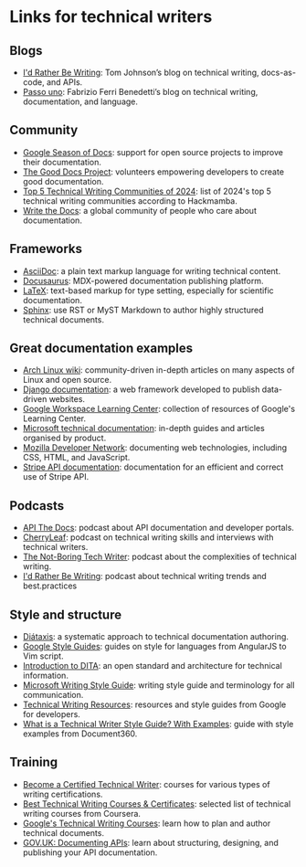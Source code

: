 # Links for technical writers


## Blogs

- [I'd Rather Be Writing](https://idratherbewriting.com/): Tom Johnson’s blog on technical writing, docs-as-code, and APIs.
- [Passo uno](https://passo.uno/): Fabrizio Ferri Benedetti’s blog on technical writing, documentation, and language.

## Community

- [Google Season of Docs](https://developers.google.com/season-of-docs): support for open source projects to improve their documentation.
- [The Good Docs Project](https://www.thegooddocsproject.dev/): volunteers empowering developers to create good documentation.
- [Top 5 Technical Writing Communities of 2024](https://hackmamba.io/blog/2024/03/top-5-technical-writing-communities-of-2024/): list of 2024's top 5 technical writing communities according to Hackmamba.
- [Write the Docs](https://www.writethedocs.org/): a global community of people who care about documentation.

## Frameworks

- [AsciiDoc](https://asciidoc.org/): a plain text markup language for writing technical content.
- [Docusaurus](https://docusaurus.io/): MDX-powered documentation publishing platform.
- [LaTeX](https://www.latex-project.org/): text-based markup for type setting, especially for scientific documentation.
- [Sphinx](https://www.sphinx-doc.org/en/master/index.html): use RST or MyST Markdown to author highly structured technical documents.

## Great documentation examples

- [Arch Linux wiki](https://wiki.archlinux.org/): community-driven in-depth articles on many aspects of Linux and open source.
- [Django documentation](https://docs.djangoproject.com/en/): a web framework developed to publish data-driven websites.
- [Google Workspace Learning Center](https://support.google.com/a/users/answer/9389764?visit_id=638775740206409702-380102409&hl=en&rd=1): collection of resources of Google's Learning Center.
- [Microsoft technical documentation](https://learn.microsoft.com/en-us/docs/): in-depth guides and articles organised by product.
- [Mozilla Developer Network](https://developer.mozilla.org/en-US/): documenting web technologies, including CSS, HTML, and JavaScript.
- [Stripe API documentation](https://docs.stripe.com/api): documentation for an efficient and correct use of Stripe API.

## Podcasts

- [API The Docs](https://apithedocs.org/podcast): podcast about API documentation and developer portals.
- [CherryLeaf](https://www.cherryleaf.com/podcast/): podcast on technical writing skills and interviews with technical writers.
- [The Not-Boring Tech Writer](https://thenotboringtechwriter.com/): podcast about the complexities of technical writing.
- [I'd Rather Be Writing](https://idratherbewriting.com/podcasts/): podcast about technical writing trends and best.practices

## Style and structure

- [Diátaxis](https://diataxis.fr/): a systematic approach to technical documentation authoring.
- [Google Style Guides](https://google.github.io/styleguide/): guides on style for languages from AngularJS to Vim script.
- [Introduction to DITA](https://docs.oasis-open.org/dita/dita/v1.3/errata02/os/complete/part3-all-inclusive/archSpec/base/introduction-to-dita.html#introduction-to-dita): an open standard and architecture for technical information.
- [Microsoft Writing Style Guide](https://learn.microsoft.com/en-us/style-guide/welcome/): writing style guide and terminology for all communication.
- [Technical Writing Resources](https://developers.google.com/tech-writing/resources): resources and style guides from Google for developers.
- [What is a Technical Writer Style Guide? With Examples](https://document360.com/blog/technical-writer-style-guide/): guide with style examples from Document360.

## Training

- [Become a Certified Technical Writer](https://technicalwriterhq.com): courses for various types of writing certifications.
- [Best Technical Writing Courses & Certificates](https://www.coursera.org/courses?query=technical%20writing): selected list of technical writing courses from Coursera.
- [Google's Technical Writing Courses](https://developers.google.com/tech-writing): learn how to plan and author technical documents.
- [GOV.UK: Documenting APIs](https://www.gov.uk/guidance/how-to-document-apis): learn about structuring, designing, and publishing your API documentation.






